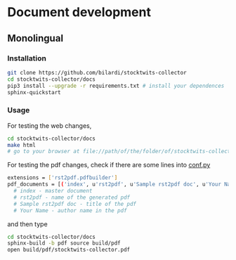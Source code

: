 # Document development

## Monolingual

### Installation

```sh
git clone https://github.com/bilardi/stocktwits-collector
cd stocktwits-collector/docs
pip3 install --upgrade -r requirements.txt # install your dependences
sphinx-quickstart
```

### Usage

For testing the web changes,

```sh
cd stocktwits-collector/docs
make html
# go to your browser at file://path/of/the/folder/of/stocktwits-collector/docs/build/html/index.html
```

For testing the pdf changes, check if there are some lines into [conf.py](https://github.com/bilardi/stocktwits-collector/blob/master/docs/source/conf.py)

```sh
extensions = ['rst2pdf.pdfbuilder']
pdf_documents = [('index', u'rst2pdf', u'Sample rst2pdf doc', u'Your Name'),]
  # index - master document
  # rst2pdf - name of the generated pdf
  # Sample rst2pdf doc - title of the pdf
  # Your Name - author name in the pdf
```

and then type

```sh
cd stocktwits-collector/docs
sphinx-build -b pdf source build/pdf
open build/pdf/stocktwits-collector.pdf
```
